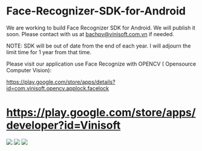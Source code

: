 Face-Recognizer-SDK-for-Android
===============================

We are working to build Face Recognizer SDK for Android. We will publish it soon.
Please contact with us at bachpv@vinisoft.com.vn if needed. 

NOTE: SDK will be out of date from the end of each year. I will adjourn the limit time for 1 year from that time.

Please visit our application use Face Recognize with OPENCV ( Opensource Computer Vision):

https://play.google.com/store/apps/details?id=com.vinisoft.opencv.applock.facelock

https://play.google.com/store/apps/developer?id=Vinisoft
===============================

![](https://github.com/Vinisoft/Face-Recognizer-SDK-for-Android/blob/master/train.png)
![](https://github.com/Vinisoft/Face-Recognizer-SDK-for-Android/blob/master/test.png)
![](https://github.com/Vinisoft/Face-Recognizer-SDK-for-Android/blob/master/setting.png)
